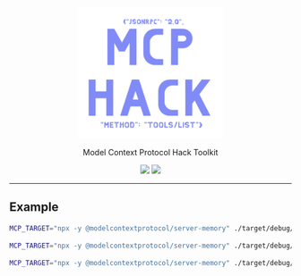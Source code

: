 <div align="center">
  <picture>
    <img alt="JWT-HACK Logo" src="https://raw.githubusercontent.com/hahwul/mcp-hack/refs/heads/main/images/logo.png" width="260px;">
  </picture>
  <p>Model Context Protocol Hack Toolkit</p>
</div>

<p align="center">
  <!-- <a href="https://github.com/hahwul/jwt-hack/releases/latest"><img src="https://img.shields.io/github/v/release/hahwul/jwt-hack?style=for-the-badge&logoColor=%23000000&label=jwt-hack&labelColor=%23000000&color=%23000000"></a>
  <a href="https://app.codecov.io/gh/hahwul/jwt-hack"><img src="https://img.shields.io/codecov/c/gh/hahwul/jwt-hack?style=for-the-badge&logoColor=%23000000&labelColor=%23000000&color=%23000000"></a>
  -->
  <a href="https://github.com/hahwul/jwt-hack/blob/main/CONTRIBUTING.md"><img src="https://img.shields.io/badge/CONTRIBUTIONS-WELCOME-000000?style=for-the-badge&labelColor=000000"></a>
  <a href="https://rust-lang.org"><img src="https://img.shields.io/badge/Rust-000000?style=for-the-badge&logo=rust&logoColor=white"></a>
</p>

---

## Example

```bash
MCP_TARGET="npx -y @modelcontextprotocol/server-memory" ./target/debug/mcp-hack list tools
```

```bash
MCP_TARGET="npx -y @modelcontextprotocol/server-memory" ./target/debug/mcp-hack get tool open_nodes
```

```bash
MCP_TARGET="npx -y @modelcontextprotocol/server-memory" ./target/debug/mcp-hack exec read_graph
```
